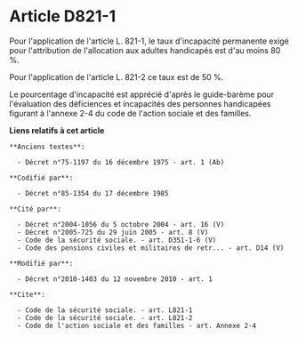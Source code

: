 # Article D821-1

Pour l'application de l'article L. 821-1, le taux d'incapacité permanente exigé pour l'attribution de l'allocation aux
adultes handicapés est d'au moins 80 %. 

Pour l'application de l'article L. 821-2 ce taux est de 50 %. 

Le pourcentage d'incapacité est apprécié d'après le guide-barème pour l'évaluation des déficiences et incapacités des
personnes handicapées figurant à l'annexe 2-4 du code de l'action sociale et des familles.

**Liens relatifs à cet article**

	**Anciens textes**:

	  - Décret n°75-1197 du 16 décembre 1975 - art. 1 (Ab)

	**Codifié par**:

	  - Décret n°85-1354 du 17 décembre 1985

	**Cité par**:

	  - Décret n°2004-1056 du 5 octobre 2004 - art. 16 (V)
	  - Décret n°2005-725 du 29 juin 2005 - art. 8 (V)
	  - Code de la sécurité sociale. - art. D351-1-6 (V)
	  - Code des pensions civiles et militaires de retr... - art. D14 (V)

	**Modifié par**:

	  - Décret n°2010-1403 du 12 novembre 2010 - art. 1

	**Cite**:

	  - Code de la sécurité sociale. - art. L821-1
	  - Code de la sécurité sociale. - art. L821-2
	  - Code de l'action sociale et des familles - art. Annexe 2-4
